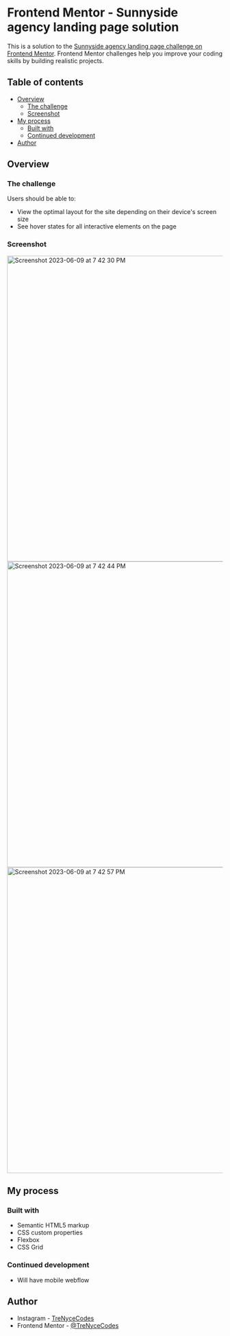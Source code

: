 # Frontend Mentor - Sunnyside agency landing page solution

This is a solution to the [Sunnyside agency landing page challenge on Frontend Mentor](https://www.frontendmentor.io/challenges/sunnyside-agency-landing-page-7yVs3B6ef). Frontend Mentor challenges help you improve your coding skills by building realistic projects.

## Table of contents

- [Overview](#overview)
  - [The challenge](#the-challenge)
  - [Screenshot](#screenshot)
- [My process](#my-process)
  - [Built with](#built-with)
  - [Continued development](#continued-development)
- [Author](#author)

## Overview

### The challenge

Users should be able to:

- View the optimal layout for the site depending on their device's screen size
- See hover states for all interactive elements on the page

### Screenshot

<img width="713" alt="Screenshot 2023-06-09 at 7 42 30 PM" src="https://github.com/TrenyceCodes/Frontend-Mentor-Sunnyside-agency-landing-page/assets/52137719/9d28f00f-b376-4b47-9920-e654b74f5a91">
<img width="713" alt="Screenshot 2023-06-09 at 7 42 44 PM" src="https://github.com/TrenyceCodes/Frontend-Mentor-Sunnyside-agency-landing-page/assets/52137719/81366d25-a0f9-488e-99e7-aea85aabd990">
<img width="713" alt="Screenshot 2023-06-09 at 7 42 57 PM" src="https://github.com/TrenyceCodes/Frontend-Mentor-Sunnyside-agency-landing-page/assets/52137719/697354a5-5a55-4473-bed5-8f1ad3130d82">


## My process

### Built with

- Semantic HTML5 markup
- CSS custom properties
- Flexbox
- CSS Grid

### Continued development

- Will have mobile webflow

## Author

- Instagram - [TreNyceCodes](https://www.instagram.com/trenyce.codes/)
- Frontend Mentor - [@TreNyceCodes](https://www.frontendmentor.io/profile/@Neice76)
